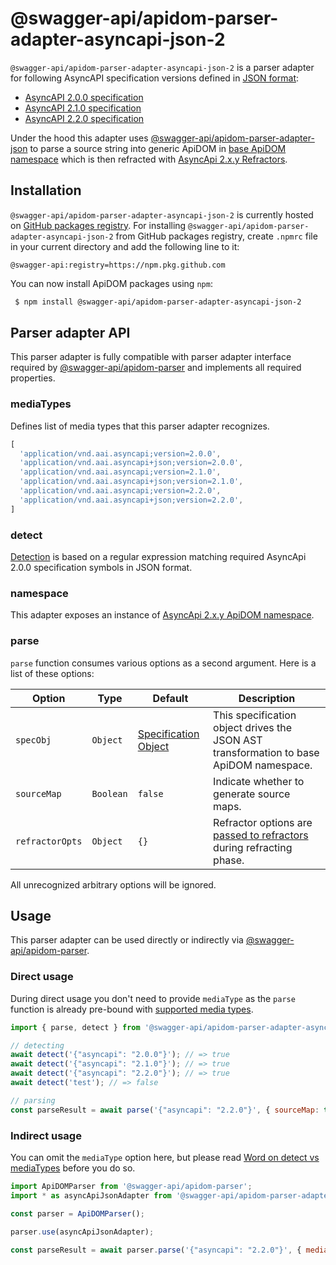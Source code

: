 # @swagger-api/apidom-parser-adapter-asyncapi-json-2

`@swagger-api/apidom-parser-adapter-asyncapi-json-2` is a parser adapter for following AsyncAPI specification versions defined in [JSON format](https://www.json.org/json-en.html):

- [AsyncAPI 2.0.0 specification](https://github.com/asyncapi/spec/blob/2.0.0/versions/2.0.0/asyncapi.md)
- [AsyncAPI 2.1.0 specification](https://github.com/asyncapi/spec/blob/v2.1.0/spec/asyncapi.md)
- [AsyncAPI 2.2.0 specification](https://github.com/asyncapi/spec/blob/v2.2.0/spec/asyncapi.md)

Under the hood this adapter uses [@swagger-api/apidom-parser-adapter-json](https://github.com/swagger-api/apidom/tree/main/packages/apidom-parser-adapter-json)
to parse a source string into generic ApiDOM in [base ApiDOM namespace](https://github.com/swagger-api/apidom/tree/main/packages/apidom#base-namespace)
which is then refracted with [AsyncApi 2.x.y Refractors](https://github.com/swagger-api/apidom/tree/main/packages/apidom-ns-asyncapi-2#refractors).

## Installation

`@swagger-api/apidom-parser-adapter-asyncapi-json-2` is currently hosted on [GitHub packages registry](https://docs.github.com/en/packages/learn-github-packages/introduction-to-github-packages).
For installing `@swagger-api/apidom-parser-adapter-asyncapi-json-2` from GitHub packages registry, create `.npmrc` file in your current directory and add
the following line to it:

```
@swagger-api:registry=https://npm.pkg.github.com
```

You can now install ApiDOM packages using `npm`:

```sh
 $ npm install @swagger-api/apidom-parser-adapter-asyncapi-json-2
```

## Parser adapter API

This parser adapter is fully compatible with parser adapter interface required by [@swagger-api/apidom-parser](https://github.com/swagger-api/apidom/tree/main/packages/apidom-parser#mounting-parser-adapters)
and implements all required properties.

### mediaTypes

Defines list of media types that this parser adapter recognizes.

```js
[
  'application/vnd.aai.asyncapi;version=2.0.0',
  'application/vnd.aai.asyncapi+json;version=2.0.0',
  'application/vnd.aai.asyncapi;version=2.1.0',
  'application/vnd.aai.asyncapi+json;version=2.1.0',
  'application/vnd.aai.asyncapi;version=2.2.0',
  'application/vnd.aai.asyncapi+json;version=2.2.0',
]
```

### detect

[Detection](https://github.com/swagger-api/apidom/blob/main/packages/apidom-parser-adapter-asyncapi-json-2/src/adapter.ts#L13) is based on a regular expression matching required AsyncApi 2.0.0 specification symbols in JSON format.

### namespace

This adapter exposes an instance of [AsyncApi 2.x.y ApiDOM namespace](https://github.com/swagger-api/apidom/tree/main/packages/apidom-ns-asyncapi-2#asyncapi-2xy-namespace).

### parse

`parse` function consumes various options as a second argument. Here is a list of these options:

Option | Type | Default | Description
--- | --- | --- | ---
<a name="specObj"></a>`specObj` | `Object` | [Specification Object](https://github.com/swagger-api/apidom/blob/main/packages/apidom-parser-adapter-json/src/parser/specification.ts) | This specification object drives the JSON AST transformation to base ApiDOM namespace.
<a name="sourceMap"></a>`sourceMap` | `Boolean` | `false` | Indicate whether to generate source maps.
<a name="refractorOpts"></a>`refractorOpts` | `Object` | `{}` | Refractor options are [passed to refractors](https://github.com/swagger-api/apidom/tree/main/packages/apidom-ns-asyncapi-2#refractor-plugins) during refracting phase.

All unrecognized arbitrary options will be ignored.

## Usage

This parser adapter can be used directly or indirectly via [@swagger-api/apidom-parser](https://github.com/swagger-api/apidom/tree/main/packages/apidom-parser).

### Direct usage

During direct usage you don't need to provide `mediaType` as the `parse` function is already pre-bound
with [supported media types](#mediatypes).

```js
import { parse, detect } from '@swagger-api/apidom-parser-adapter-asyncapi-json-2';

// detecting
await detect('{"asyncapi": "2.0.0"}'); // => true
await detect('{"asyncapi": "2.1.0"}'); // => true
await detect('{"asyncapi": "2.2.0"}'); // => true
await detect('test'); // => false

// parsing
const parseResult = await parse('{"asyncapi": "2.2.0"}', { sourceMap: true });
```

### Indirect usage

You can omit the `mediaType` option here, but please read [Word on detect vs mediaTypes](https://github.com/swagger-api/apidom/tree/main/packages/apidom-parser#word-on-detect-vs-mediatypes) before you do so.

```js
import ApiDOMParser from '@swagger-api/apidom-parser';
import * as asyncApiJsonAdapter from '@swagger-api/apidom-parser-adapter-asyncapi-json-2';

const parser = ApiDOMParser();

parser.use(asyncApiJsonAdapter);

const parseResult = await parser.parse('{"asyncapi": "2.2.0"}', { mediaType: asyncApiJsonAdapter.mediaTypes[2] });
```

